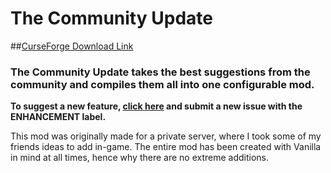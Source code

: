 # The Community Update
##[CurseForge Download Link](https://www.curseforge.com/minecraft/mc-mods/the-community-update)
### The Community Update takes the best suggestions from the community and compiles them all into one configurable mod.

**To suggest a new feature, [click here](https://github.com/ReconCubed/thecommunityupdate/issues) and submit a new issue with the ENHANCEMENT label.**


This mod was originally made for a private server, where I took some of my friends ideas to add in-game. The entire mod has been created with Vanilla in mind at all times, hence why there are no extreme additions.
